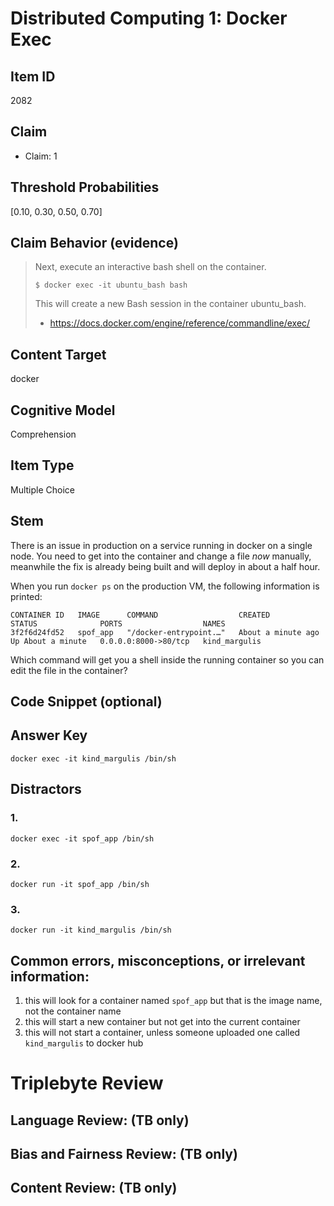 # Distributed Computing 1: Docker Exec


## Item ID
2082

## Claim

-   Claim: 1


## Threshold Probabilities
[0.10, 0.30, 0.50, 0.70]

## Claim Behavior (evidence)

> Next, execute an interactive bash shell on the container.
> 
>     $ docker exec -it ubuntu_bash bash
>
> This will create a new Bash session in the container ubuntu_bash.
> - https://docs.docker.com/engine/reference/commandline/exec/


## Content Target
docker


## Cognitive Model
Comprehension


## Item Type
Multiple Choice


## Stem

There is an issue in production on a service running in docker on a single node.
You need to get into the container and change a file *now* manually, 
meanwhile the fix is already being built and will deploy in about a half hour.

When you run `docker ps` on the production VM, the following information is printed:
```
CONTAINER ID   IMAGE      COMMAND                  CREATED              STATUS              PORTS                  NAMES
3f2f6d24fd52   spof_app   "/docker-entrypoint.…"   About a minute ago   Up About a minute   0.0.0.0:8000->80/tcp   kind_margulis
```

Which command will get you a shell inside the running container so you can edit the file in the container?


## Code Snippet (optional)



## Answer Key
```
docker exec -it kind_margulis /bin/sh
```


## Distractors
### 1.
```
docker exec -it spof_app /bin/sh
```

### 2.
```
docker run -it spof_app /bin/sh
```


### 3.
```
docker run -it kind_margulis /bin/sh
```


## Common errors, misconceptions, or irrelevant information:
1. this will look for a container named `spof_app` but that is the image name, not the container name
2. this will start a new container but not get into the current container
3. this will not start a container, unless someone uploaded one called `kind_margulis` to docker hub


# Triplebyte Review


## Language Review: (TB only)


## Bias and Fairness Review: (TB only)


## Content Review: (TB only)

